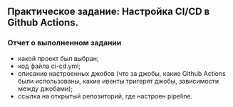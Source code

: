 ## Практическое задание: Настройка CI/CD в Github Actions. 

### Отчет о выполненном задании

 - какой проект был выбран;
 - код файла ci-cd.yml;
 - описание настроенных джобов (что за джобы, какие Github Actions были использованы, какие ивенты тригерят джобы, зависимости между джобами);
 - ссылка на открытый репозиторий, где настроен pipeline.